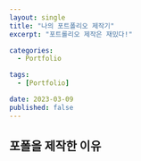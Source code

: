 ```yaml
---
layout: single
title: "나의 포트폴리오 제작기"
excerpt: "포트롤리오 제작은 재밌다!"

categories:
  - Portfolio

tags:
  - [Portfolio]

date: 2023-03-09
published: false
---
```


## 포폴을 제작한 이유
